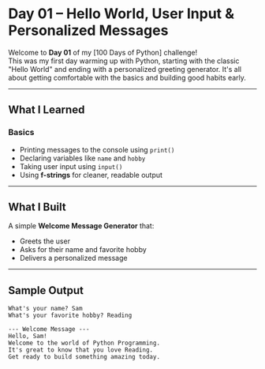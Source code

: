 # Day 01 – Hello World, User Input & Personalized Messages

Welcome to **Day 01** of my [100 Days of Python] challenge!  
This was my first day warming up with Python, starting with the classic "Hello World" and ending with a personalized greeting generator. It's all about getting comfortable with the basics and building good habits early.

---

## What I Learned

### Basics
- Printing messages to the console using `print()`
- Declaring variables like `name` and `hobby`
- Taking user input using `input()`
- Using **f-strings** for cleaner, readable output

---

## What I Built

A simple **Welcome Message Generator** that:
- Greets the user
- Asks for their name and favorite hobby
- Delivers a personalized message

---

## Sample Output

```text
What's your name? Sam
What's your favorite hobby? Reading

--- Welcome Message ---
Hello, Sam!
Welcome to the world of Python Programming.
It's great to know that you love Reading.
Get ready to build something amazing today.
